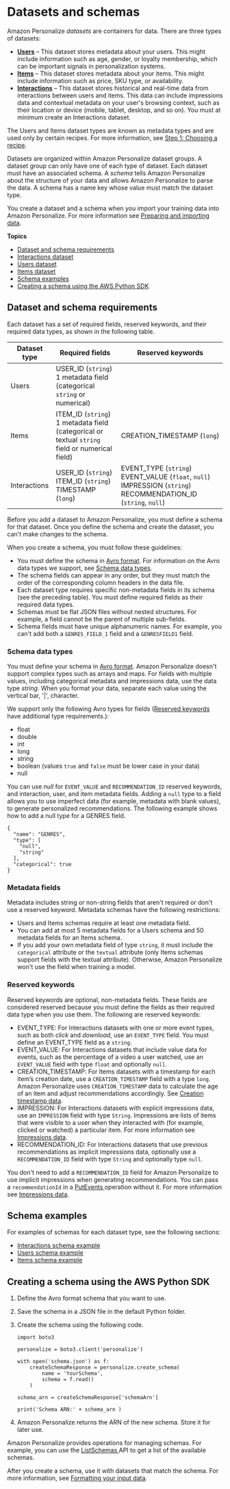 # Datasets and schemas<a name="how-it-works-dataset-schema"></a>

Amazon Personalize *datasets* are containers for data\. There are three types of datasets:
+ [**Users**](users-datasets.md) – This dataset stores metadata about your users\. This might include information such as age, gender, or loyalty membership, which can be important signals in personalization systems\.
+ [**Items**](items-datasets.md) – This dataset stores metadata about your items\. This might include information such as price, SKU type, or availability\.
+ [**Interactions**](interactions-datasets.md) – This dataset stores historical and real\-time data from interactions between users and items\. This data can include impressions data and contextual metadata on your user's browsing context, such as their location or device \(mobile, tablet, desktop, and so on\)\. You must at minimum create an Interactions dataset\.

The Users and Items dataset types are known as metadata types and are used only by certain recipes\. For more information, see [Step 1: Choosing a recipe](working-with-predefined-recipes.md)\.

Datasets are organized within Amazon Personalize dataset groups\. A dataset group can only have one of each type of dataset\. Each dataset must have an associated schema\. A *schema* tells Amazon Personalize about the structure of your data and allows Amazon Personalize to parse the data\. A schema has a name key whose value must match the dataset type\. 

 You create a dataset and a schema when you import your training data into Amazon Personalize\. For more information see [Preparing and importing data](data-prep.md)\. 

**Topics**
+ [Dataset and schema requirements](#dataset-requirements)
+ [Interactions dataset](interactions-datasets.md)
+ [Users dataset](users-datasets.md)
+ [Items dataset](items-datasets.md)
+ [Schema examples](#schema-examples)
+ [Creating a schema using the AWS Python SDK](#python-schema-ex)

## Dataset and schema requirements<a name="dataset-requirements"></a>

Each dataset has a set of required fields, reserved keywords, and their required data types, as shown in the following table\.


| Dataset type | Required fields | Reserved keywords | 
| --- | --- | --- | 
| Users |  USER\_ID \(`string`\) 1 metadata field \(categorical `string` or numerical\)  |  | 
| Items |  ITEM\_ID \(`string`\) 1 metadata field \(categorical or textual `string` field or numerical field\)  |  CREATION\_TIMESTAMP \(`long`\)  | 
| Interactions |  USER\_ID \(`string`\) ITEM\_ID \(`string`\) TIMESTAMP \(`long`\)  |  EVENT\_TYPE \(`string`\) EVENT\_VALUE \(`float`, `null`\) IMPRESSION \(`string`\) RECOMMENDATION\_ID \(`string`, `null`\)  | 

Before you add a dataset to Amazon Personalize, you must define a schema for that dataset\. Once you define the schema and create the dataset, you can't make changes to the schema\. 

When you create a schema, you must follow these guidelines:
+  You must define the schema in [Avro format](https://docs.oracle.com/database/nosql-12.1.3.0/GettingStartedGuide/avroschemas.html)\. For information on the Avro data types we support, see [Schema data types](#personalize-datatypes)\.
+ The schema fields can appear in any order, but they must match the order of the corresponding column headers in the data file\.
+ Each dataset type requires specific non\-metadata fields in its schema \(see the preceding table\)\. You must define required fields as their required data types\.
+  Schemas must be flat JSON files without nested structures\. For example, a field cannot be the parent of multiple sub\-fields\. 
+  Schema fields must have unique alphanumeric names\. For example, you can't add both a `GENRES_FIELD_1` field and a `GENRESFIELD1` field\. 

### Schema data types<a name="personalize-datatypes"></a>

 You must define your schema in [Avro format](https://docs.oracle.com/database/nosql-12.1.3.0/GettingStartedGuide/avroschemas.html)\. Amazon Personalize doesn't support complex types such as arrays and maps\. For fields with multiple values, including categorical metadata and impressions data, use the data type *string*\. When you format your data, separate each value using the vertical bar, '\|', character\. 

We support only the following Avro types for fields \([Reserved keywords](#reserved-keywords) have additional type requirements\.\):
+ float
+ double
+ int
+ long
+ string
+ boolean \(values `true` and `false` must be lower case in your data\)
+ null

 You can use *null* for `EVENT_VALUE` and `RECOMMENDATION_ID` reserved keywords, and interaction, user, and item metadata fields\. Adding a `null` type to a field allows you to use imperfect data \(for example, metadata with blank values\), to generate personalized recommendations\. The following example shows how to add a null type for a GENRES field\.

```
{
  "name": "GENRES",
  "type": [
    "null",
    "string"
  ],
  "categorical": true
}
```

### Metadata fields<a name="metadata-fields"></a>

Metadata includes string or non\-string fields that aren't required or don't use a reserved keyword\. Metadata schemas have the following restrictions: 
+ Users and Items schemas require at least one metadata field\.
+ You can add at most 5 metadata fields for a Users schema and 50 metadata fields for an Items schema\.
+ If you add your own metadata field of type `string`, it must include the `categorical` attribute or the `textual` attribute \(only Items schemas support fields with the textual attribute\)\. Otherwise, Amazon Personalize won't use the field when training a model\.

### Reserved keywords<a name="reserved-keywords"></a>

Reserved keywords are optional, non\-metadata fields\. These fields are considered reserved because you must define the fields as their required data type when you use them\. The following are reserved keywords:
+ EVENT\_TYPE: For Interactions datasets with one or more event types, such as both *click* and *download*, use an `EVENT_TYPE` field\. You must define an EVENT\_TYPE field as a `string`\.
+ EVENT\_VALUE: For Interactions datasets that include value data for events, such as the percentage of a video a user watched, use an `EVENT_VALUE` field with type `float` and optionally `null`\.
+  CREATION\_TIMESTAMP: For Items datasets with a timestamp for each item’s creation date, use a `CREATION_TIMESTAMP` field with a type `long`\. Amazon Personalize uses `CREATION_TIMESTAMP` data to calculate the age of an item and adjust recommendations accordingly\. See [Creation timestamp data](items-datasets.md#creation-timestamp-data)\. 
+  IMPRESSION: For Interactions datasets with explicit impressions data, use an `IMPRESSION` field with type `String`\. Impressions are lists of items that were visible to a user when they interacted with \(for example, clicked or watched\) a particular item\. For more information see [Impressions data](interactions-datasets.md#interactions-impressions-data)\. 
+  RECOMMENDATION\_ID: For Interactions datasets that use previous recommendations as implicit impressions data, optionally use a `RECOMMENDATION_ID` field with type `String` and optionally type `null`\. 

  You don't need to add a `RECOMMENDATION_ID` field for Amazon Personalize to use implicit impressions when generating recommendations\. You can pass a `recommendationId` in a [ PutEvents ](API_UBS_PutEvents.md) operation without it\. For more information see [Impressions data](interactions-datasets.md#interactions-impressions-data)\. 

## Schema examples<a name="schema-examples"></a>

For examples of schemas for each dataset type, see the following sections:
+  [Interactions schema example](interactions-datasets.md#schema-examples-interactions) 
+  [Users schema example](users-datasets.md#schema-examples-users) 
+  [Items schema example](items-datasets.md#schema-examples-items) 

## Creating a schema using the AWS Python SDK<a name="python-schema-ex"></a>

1. Define the Avro format schema that you want to use\.

1. Save the schema in a JSON file in the default Python folder\.

1. Create the schema using the following code\.

   ```
   import boto3
   
   personalize = boto3.client('personalize')
   
   with open('schema.json') as f:
       createSchemaResponse = personalize.create_schema(
           name = 'YourSchema',
           schema = f.read()
       )
   
   schema_arn = createSchemaResponse['schemaArn']
   
   print('Schema ARN:' + schema_arn )
   ```

1. Amazon Personalize returns the ARN of the new schema\. Store it for later use\.

Amazon Personalize provides operations for managing schemas\. For example, you can use the [ ListSchemas ](API_ListSchemas.md) API to get a list of the available schemas\.

After you create a schema, use it with datasets that match the schema\. For more information, see [Formatting your input data](data-prep-formatting.md)\. 